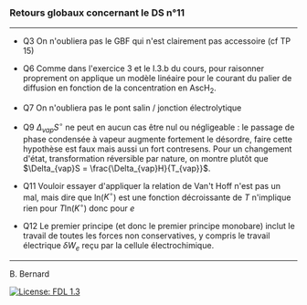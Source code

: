 ### Retours globaux concernant le DS n°11

***

* Q3 On n'oubliera pas le GBF qui n'est clairement pas accessoire (cf TP 15)

* Q6 Comme dans l'exercice 3 et le I.3.b du cours, pour raisonner proprement on applique un modèle linéaire pour le courant du palier de diffusion en fonction de la concentration en AscH$_2$.

* Q7 On n'oubliera pas le pont salin / jonction électrolytique

* Q9 $\Delta_{vap}S^\circ$ ne peut en aucun cas être nul ou négligeable : le passage de phase condensée à vapeur augmente fortement le désordre, faire cette hypothèse est faux mais aussi un fort contresens. Pour un changement d'état, transformation réversible par nature, on montre plutôt que $\Delta_{vap}S = \frac{\Delta_{vap}H}{T_{vap}}$. 

* Q11 Vouloir essayer d'appliquer la relation de Van't Hoff n'est pas un mal, mais dire que ln($K^\circ$) est une fonction décroissante de $T$ n'implique rien pour $T$ln($K^\circ$) donc pour $e$

* Q12 Le premier principe (et donc le premier principe monobare) inclut le travail de toutes les forces non conservatives, y compris le travail électrique $\delta W_e$ reçu par la cellule électrochimique.

<!--- 
(* Le support de la première séance de <kbd>[Résolution de problèmes](https://gitlab.com/capecl/y2/-/blob/d3a140223262a4177e7c046ab166fc79f460f97f/R%C3%A9solution%20de%20probl%C3%A8mes%20ouverts/Support_resolution_problemes.pdf)</kbd> est disponible.)
<kbd>[Résolution de problèmes](lien)</kbd>
-->

***

B. Bernard

[![License: FDL 1.3](https://img.shields.io/badge/License-FDL%20v1.3-blue.svg)](https://www.gnu.org/licenses/fdl-1.3)